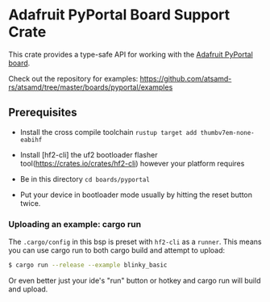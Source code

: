 # Adafruit PyPortal Board Support Crate

This crate provides a type-safe API for working with the [Adafruit PyPortal
board](https://www.adafruit.com/product/4116).

Check out the repository for examples:
https://github.com/atsamd-rs/atsamd/tree/master/boards/pyportal/examples

## Prerequisites
* Install the cross compile toolchain `rustup target add thumbv7em-none-eabihf`
* Install [hf2-cli] the uf2 bootloader flasher tool(https://crates.io/crates/hf2-cli) however your platform requires

* Be in this directory `cd boards/pyportal`
* Put your device in bootloader mode usually by hitting the reset button twice.

### Uploading an example: cargo run

The `.cargo/config` in this bsp is preset with `hf2-cli` as a `runner`. This means you can use cargo run to both cargo build and attempt to upload:
```bash
$ cargo run --release --example blinky_basic
```

Or even better just your ide's "run" button or hotkey and cargo run will build and upload.
